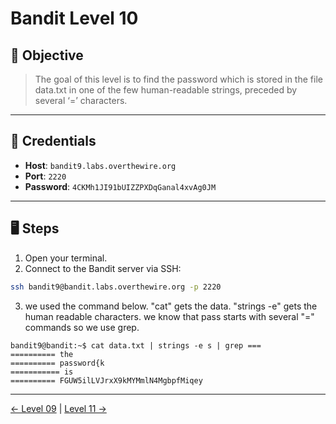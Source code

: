 # Bandit Level 10

## 🧩 Objective

> The goal of this level is to find the password which is stored in the file data.txt in one of the few human-readable strings, preceded by several ‘=’ characters.

---

## 🧪 Credentials

- **Host**: `bandit9.labs.overthewire.org`
- **Port**: `2220`
- **Password**: `4CKMh1JI91bUIZZPXDqGanal4xvAg0JM`

---

## 🖥️ Steps

1. Open your terminal.
2. Connect to the Bandit server via SSH:

```bash
ssh bandit9@bandit.labs.overthewire.org -p 2220
```
3. we used the command below. "cat" gets the data. "strings -e" gets the human readable characters. we know that pass starts with several "=" commands so we use grep.
```
bandit9@bandit:~$ cat data.txt | strings -e s | grep ===
========== the
========== password{k
=========== is
========== FGUW5ilLVJrxX9kMYMmlN4MgbpfMiqey
```
---
[← Level 09](./level09.md) | [Level 11 →](./level11.md)

